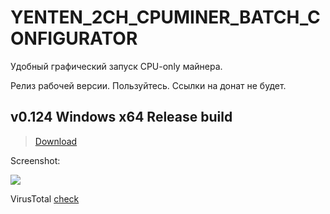 # YENTEN_2CH_CPUMINER_BATCH_CONFIGURATOR
Удобный графический запуск CPU-only майнера.

Релиз рабочей версии. Пользуйтесь. Ссылки на донат не будет.

<h2>v0.124 Windows x64 Release build</h2>

> <a href=https://github.com/ChervyachokMigo/YENTEN-2ch-CPUMINER-BATCH-CONFFIGURER/releases/tag/YENTEN>Download</a>

Screenshot:

<img src=https://i.imgur.com/4kojEqE.png>

VirusTotal <a href=https://www.virustotal.com/gui/file/f273bd6115ad1cbc16de2e5001680d9ddead31440d5a95ab9dfbe33ea75fce92/detection>check</a>

